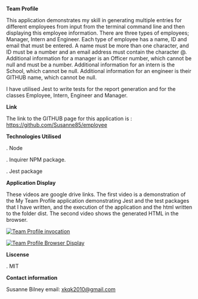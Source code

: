 **Team Profile**

This application demonstrates my skill in generating multiple entries for different employees from input from the terminal command line and then displaying this employee information.
There are three types of employees; Manager, Intern and Engineer.  Each type of employee has a name, ID and email that must be entered.  A name must be more than one character, and ID must be a number and an email address must contain the character @.  
Additional information for a manager is an Officer number, which cannot be null and must be a number.
Additional information for an intern is the School, which cannot be null.
Additional information for an engineer is their GITHUB name, which cannot be null.

I have utilised Jest to write tests for the report generation and for the classes Employee, Intern, Engineer and Manager.

**Link** 

The link to the GITHUB page for this application is : https://github.com/Susanne85/employee

**Technologies Utilised**

. Node 

. Inquirer NPM package.

. Jest package


**Application Display**

These videos are google drive links.  The first video is a demonstration of the My Team Profile application demonstrating Jest and the test packages that I have written, and the execution of the application and the html written to the folder dist.  The second video shows the generated HTML in the browser.                                                
 
<a href="https://drive.google.com/uc?export=view&id=1H0bUh-MvZCXvmD1DHbxJ-bdEnVbZFfce"><img src="https://drive.google.com/uc?export=view&id=1H0bUh-MvZCXvmD1DHbxJ-bdEnVbZFfce" title="Team Profile invocation"/>
 

<a href="https://drive.google.com/uc?export=view&id=1RrZQtymMlBzMl6ke4zZE88pd39wu1Crr"><img src="https://drive.google.com/uc?export=view&id=1RrZQtymMlBzMl6ke4zZE88pd39wu1Crr" title="Team Profile Browser Display"/>
[]()

**Liscense**

. MIT

**Contact information**

Susanne Bilney 
email: xkqk2010@gmail.com